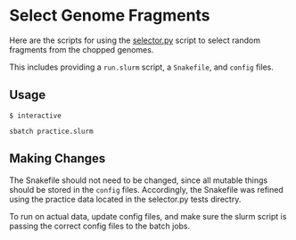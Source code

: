 # Select Genome Fragments

Here are the scripts for using the [selector.py](https://github.com/schackartk/challenging-phage-finders/tree/main/src/data_selection) script to select random fragments from the chopped genomes.

This includes providing a `run.slurm` script, a `Snakefile`, and `config` files.

## Usage

```console
$ interactive

sbatch practice.slurm
```

## Making Changes

The Snakefile should not need to be changed, since all mutable things should be stored in the `config` files. Accordingly, the Snakefile was refined using the practice data located in the selector.py tests directry.

To run on actual data, update config files, and make sure the slurm script is passing the correct config files to the batch jobs.

